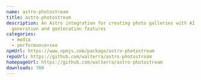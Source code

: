 ```yaml
---
name: astro-photostream
title: astro-photostream
description: An Astro integration for creating photo galleries with AI metadata
  generation and geolocation features
categories:
  - media
  - performance+seo
npmUrl: https://www.npmjs.com/package/astro-photostream
repoUrl: https://github.com/walterra/astro-photostream
homepageUrl: https://github.com/walterra/astro-photostream
downloads: 760
---
```

